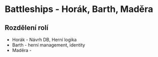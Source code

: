 # Battleships - Horák, Barth, Maděra

## Rozdělení rolí
- Horák   - Návrh DB, Herní logika 
- Barth   - herní management, identity
- Maděra  -
